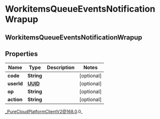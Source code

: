 # WorkitemsQueueEventsNotificationWrapup

## WorkitemsQueueEventsNotificationWrapup

## Properties

|Name | Type | Description | Notes|
|------------ | ------------- | ------------- | -------------|
| **code** | **String** |  | [optional] |
| **userId** | [**UUID**](UUID) |  | [optional] |
| **op** | **String** |  | [optional] |
| **action** | **String** |  | [optional] |



_PureCloudPlatformClientV2@168.0.0_
